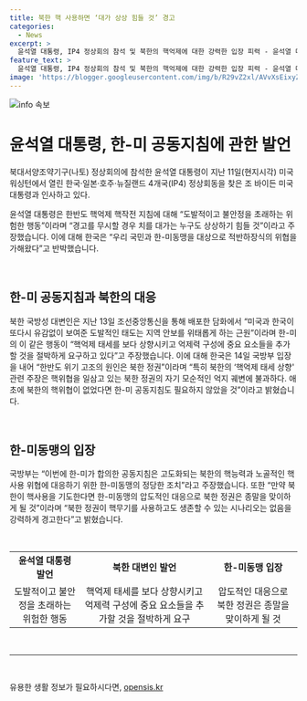 ```yaml
---
title: 북한 핵 사용하면 ‘대가 상상 힘들 것’ 경고
categories:
  - News
excerpt: >
  윤석열 대통령, IP4 정상회의 참석 및 북한의 핵억제에 대한 강력한 입장 피력 - 윤석열 대통령이 나토 정상회의 참석 후 미국 대통령 조 바이든과의 회동에서 북한의 핵억제 문제에 강한 입장을 피력했다. 북한은 이에 반박하며 한-미 동맹을 위협하고 있지만, 한국 국방부는 북한이 핵무기를 사용할 경우 한-미동맹의 압도적인 대응으로 북한 정권은 종말을 맞이하게 될 것이라고 경고했다. 한-미의 합의한 공동지침은 북한의 핵능력과 노골적인 핵사용 위협에 대응하기 위한 것으로 강조했다.
feature_text: >
  윤석열 대통령, IP4 정상회의 참석 및 북한의 핵억제에 대한 강력한 입장 피력 - 윤석열 대통령이 나토 정상회의 참석 후 미국 대통령 조 바이든과의 회동에서 북한의 핵억제 문제에 강한 입장을 피력했다. 북한은 이에 반박하며 한-미 동맹을 위협하고 있지만, 한국 국방부는 북한이 핵무기를 사용할 경우 한-미동맹의 압도적인 대응으로 북한 정권은 종말을 맞이하게 될 것이라고 경고했다. 한-미의 합의한 공동지침은 북한의 핵능력과 노골적인 핵사용 위협에 대응하기 위한 것으로 강조했다.
image: 'https://blogger.googleusercontent.com/img/b/R29vZ2xl/AVvXsEixyZcFfHzMRdzZMjFBmAUKJYCLCGyLL1o632UiGVXcaFdKo_bkvkuCioo0uUKlGfBVcT3P84aROyZIXSBEx3Aw5nCQ3pTgDom1WDC4m8eifvWiAmWEEVb4x6G_l8C0QH225ldMjyaFvpxGEBGNO37VmDTDMHGhJPq73UglMfDca1-0aw/s1600/blogspot.png'
---
```


<p><img src="https://blogger.googleusercontent.com/img/b/R29vZ2xl/AVvXsEixyZcFfHzMRdzZMjFBmAUKJYCLCGyLL1o632UiGVXcaFdKo_bkvkuCioo0uUKlGfBVcT3P84aROyZIXSBEx3Aw5nCQ3pTgDom1WDC4m8eifvWiAmWEEVb4x6G_l8C0QH225ldMjyaFvpxGEBGNO37VmDTDMHGhJPq73UglMfDca1-0aw/s1600/blogspot.png" alt="info 속보" /></p>

<h1 data-ke-size="size26">윤석열 대통령, 한-미 공동지침에 관한 발언</h1>

<p data-ke-size="size16">북대서양조약기구(나토) 정상회의에 참석한 윤석열 대통령이 지난 11일(현지시각) 미국 워싱턴에서 열린 한국·일본·호주·뉴질랜드 4개국(IP4) 정상회동을 찾은 조 바이든 미국 대통령과 인사하고 있다.</p>

<p data-ke-size="size16">윤석열 대통령은 한반도 핵억제 핵작전 지침에 대해 “도발적이고 불안정을 초래하는 위험한 행동”이라며 “경고를 무시할 경우 치를 대가는 누구도 상상하기 힘들 것”이라고 주장했습니다. 이에 대해 한국은 “우리 국민과 한-미동맹을 대상으로 적반하장식의 위협을 가해왔다”고 반박했습니다.</p>

<p data-ke-size="size16">&nbsp;</p>

<h2 data-ke-size="size26">한-미 공동지침과 북한의 대응</h2>

<p data-ke-size="size16">북한 국방성 대변인은 지난 13일 조선중앙통신을 통해 배포한 담화에서 “미국과 한국이 또다시 유감없이 보여준 도발적인 태도는 지역 안보를 위태롭게 하는 근원”이라며 한-미의 이 같은 행동이 “핵억제 태세를 보다 상향시키고 억제력 구성에 중요 요소들을 추가할 것을 절박하게 요구하고 있다”고 주장했습니다. 이에 대해 한국은 14일 국방부 입장을 내어 “한반도 위기 고조의 원인은 북한 정권”이라며 “특히 북한의 ‘핵억제 태세 상향' 관련 주장은 핵위협을 일삼고 있는 북한 정권의 자기 모순적인 억지 궤변에 불과하다. 애초에 북한의 핵위협이 없었다면 한-미 공동지침도 필요하지 않았을 것”이라고 밝혔습니다.</p>

<p data-ke-size="size16">&nbsp;</p>

<h2 data-ke-size="size26">한-미동맹의 입장</h2>

<p data-ke-size="size16">국방부는 “이번에 한-미가 합의한 공동지침은 고도화되는 북한의 핵능력과 노골적인 핵사용 위협에 대응하기 위한 한-미동맹의 정당한 조치”라고 주장했습니다. 또한 “만약 북한이 핵사용을 기도한다면 한-미동맹의 압도적인 대응으로 북한 정권은 종말을 맞이하게 될 것”이라며 “북한 정권이 핵무기를 사용하고도 생존할 수 있는 시나리오는 없음을 강력하게 경고한다”고 밝혔습니다.</p>

<p data-ke-size="size16">&nbsp;</p>

<table>
<tbody>
<tr>
<td style="text-align: center; height: 17px;"><b>윤석열 대통령 발언</b></td>
<td style="text-align: center; height: 17px;"><b>북한 대변인 발언</b></td>
<td style="text-align: center; height: 17px;"><b>한-미동맹 입장</b></td>
</tr>
<tr>
<td style="text-align: center; height: 17px;">도발적이고 불안정을 초래하는 위험한 행동</td>
<td style="text-align: center; height: 17px;">핵억제 태세를 보다 상향시키고 억제력 구성에 중요 요소들을 추가할 것을 절박하게 요구</td>
<td style="text-align: center; height: 17px;">압도적인 대응으로 북한 정권은 종말을 맞이하게 될 것</td>
</tr>
</tbody>
</table>

<p data-ke-size="size16">&nbsp;</p>

<hr>

<p data-ke-size="size16">&nbsp;</p>
유용한 생활 정보가 필요하시다면, <a href="https://opensis.kr" rel="dofollow">opensis.kr</a>


